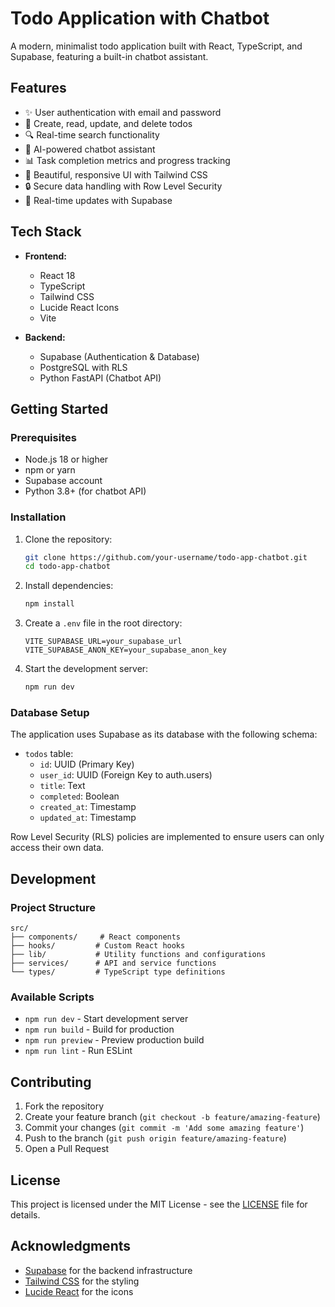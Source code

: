 # Todo Application with Chatbot

A modern, minimalist todo application built with React, TypeScript, and Supabase, featuring a built-in chatbot assistant.

## Features

- ✨ User authentication with email and password
- 📝 Create, read, update, and delete todos
- 🔍 Real-time search functionality
- 🤖 AI-powered chatbot assistant
- 📊 Task completion metrics and progress tracking
- 🎨 Beautiful, responsive UI with Tailwind CSS
- 🔒 Secure data handling with Row Level Security
- 🔄 Real-time updates with Supabase

## Tech Stack

- **Frontend:**
  - React 18
  - TypeScript
  - Tailwind CSS
  - Lucide React Icons
  - Vite

- **Backend:**
  - Supabase (Authentication & Database)
  - PostgreSQL with RLS
  - Python FastAPI (Chatbot API)

## Getting Started

### Prerequisites

- Node.js 18 or higher
- npm or yarn
- Supabase account
- Python 3.8+ (for chatbot API)

### Installation

1. Clone the repository:
   ```bash
   git clone https://github.com/your-username/todo-app-chatbot.git
   cd todo-app-chatbot
   ```

2. Install dependencies:
   ```bash
   npm install
   ```

3. Create a `.env` file in the root directory:
   ```
   VITE_SUPABASE_URL=your_supabase_url
   VITE_SUPABASE_ANON_KEY=your_supabase_anon_key
   ```

4. Start the development server:
   ```bash
   npm run dev
   ```

### Database Setup

The application uses Supabase as its database with the following schema:

- `todos` table:
  - `id`: UUID (Primary Key)
  - `user_id`: UUID (Foreign Key to auth.users)
  - `title`: Text
  - `completed`: Boolean
  - `created_at`: Timestamp
  - `updated_at`: Timestamp

Row Level Security (RLS) policies are implemented to ensure users can only access their own data.

## Development

### Project Structure

```
src/
├── components/     # React components
├── hooks/         # Custom React hooks
├── lib/           # Utility functions and configurations
├── services/      # API and service functions
└── types/         # TypeScript type definitions
```

### Available Scripts

- `npm run dev` - Start development server
- `npm run build` - Build for production
- `npm run preview` - Preview production build
- `npm run lint` - Run ESLint

## Contributing

1. Fork the repository
2. Create your feature branch (`git checkout -b feature/amazing-feature`)
3. Commit your changes (`git commit -m 'Add some amazing feature'`)
4. Push to the branch (`git push origin feature/amazing-feature`)
5. Open a Pull Request

## License

This project is licensed under the MIT License - see the [LICENSE](LICENSE) file for details.

## Acknowledgments

- [Supabase](https://supabase.com/) for the backend infrastructure
- [Tailwind CSS](https://tailwindcss.com/) for the styling
- [Lucide React](https://lucide.dev/) for the icons
